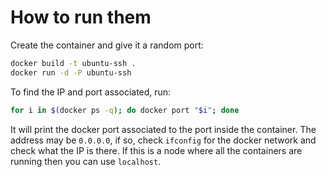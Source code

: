 # How to run them

Create the container and give it a random port:

```bash
docker build -t ubuntu-ssh .
docker run -d -P ubuntu-ssh
```

To find the IP and port associated, run:

```bash
for i in $(docker ps -q); do docker port "$i"; done
```

It will print the docker port associated to the port inside
the container. The address may be `0.0.0.0`, if so, check
`ifconfig` for the docker network and check what the IP is
there. If this is a node where all the containers are running
then you can use `localhost`.
